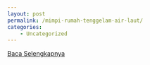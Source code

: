 ```yaml
---
layout: post
permalink: /mimpi-rumah-tenggelam-air-laut/
categories:
    - Uncategorized
---
```


[Baca Selengkapnya](/09)